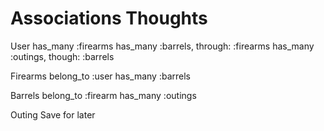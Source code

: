 # Associations Thoughts

User
has_many :firearms
has_many :barrels, through: :firearms
has_many :outings, though: :barrels

Firearms
belong_to :user
has_many :barrels

Barrels
belong_to :firearm
has_many :outings

Outing
Save for later

